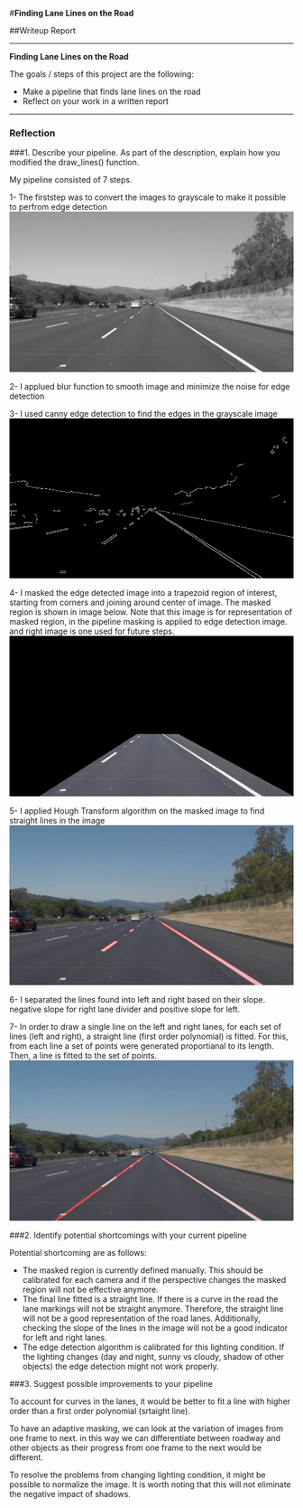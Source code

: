 #**Finding Lane Lines on the Road** 

##Writeup Report

---

**Finding Lane Lines on the Road**

The goals / steps of this project are the following:
* Make a pipeline that finds lane lines on the road
* Reflect on your work in a written report


[//]: # (Image References)
[grayscale]: ./examples/grayscale.jpg "Grayscale"
[edges]: ./examples/edges.jpg "Detected Edges"
[masked_region]: ./examples/masked_region.jpg "Masked Region"
[lane_broken]: ./examples/lane_broken.jpg "Lines detected using Hough Transform"
[lane_detected]: ./examples/lane_detected.jpg "Fitted left and right lanes"

---

### Reflection

###1. Describe your pipeline. As part of the description, explain how you modified the draw_lines() function.

My pipeline consisted of 7 steps.  

1- The firststep was to convert the images to grayscale to make it possible to perfrom edge detection
![alt text][grayscale]

2- I applued blur function to smooth image and minimize the noise for edge detection

3- I used canny edge detection to find the edges in the grayscale image
![alt text][edges]

4- I masked the edge detected image into a trapezoid region of interest, starting from corners and joining around center of image. The masked region is shown in image below. Note that this image is for representation of masked region, in the pipeline masking is applied to edge detection image. and right image is one used for future steps.  
![alt text][masked_region]

5- I applied Hough Transform algorithm on the masked image to find straight lines in the image
![alt text][lane_broken]

6- I separated the lines found into left and right based on their slope. negative slope for right lane divider and positive slope for left.  

7- In order to draw a single line on the left and right lanes, for each set of lines (left and right), a straight line (first order polynomial) is fitted. For this, from each line a set of points were generated proportianal to its length. Then, a line is fitted to the set of points. 
![alt text][lane_detected]


###2. Identify potential shortcomings with your current pipeline

Potential shortcoming are as follows:
- The masked region is currently defined manually. This should be calibrated for each camera and if the perspective changes the masked region will not be effective anymore.  
- The final line fitted is a straight line. If there is a curve in the road the lane markings will not be straight anymore. Therefore, the straight line will not be a good representation of the road lanes. Additionally, checking the slope of the lines in the image will not be a good indicator for left and right lanes.   
- The edge detection algorithm is calibrated for this lighting condition. If the lighting changes (day and night, sunny vs cloudy, shadow of other objects) the edge detection might not work properly. 


###3. Suggest possible improvements to your pipeline

To account for curves in the lanes, it would be better to fit a line with higher order than a first order polynomial (srtaight line).

To have an adaptive masking, we can look at the variation of images from one frame to next. in this way we can differentiate between roadway and other objects as their progress from one frame to the next would be different. 

To resolve the problems from changing lighting condition, it might be possible to normalize the image. It is worth noting that this will not eliminate the negative impact of shadows.
